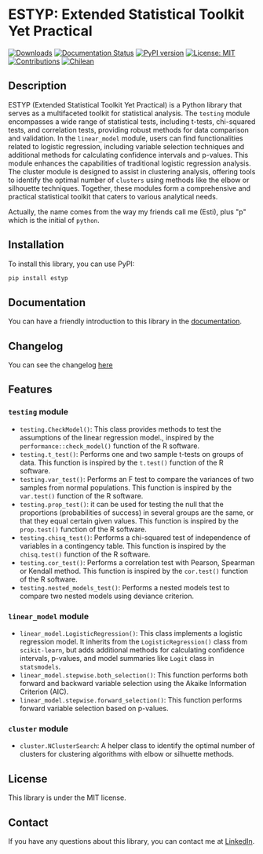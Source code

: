 # ESTYP: Extended Statistical Toolkit Yet Practical

[![Downloads](https://static.pepy.tech/badge/estyp)](https://pepy.tech/project/estyp) [![Documentation Status](https://readthedocs.org/projects/estyp/badge/?version=latest)](https://estyp.readthedocs.io/en/latest/?badge=latest) [![PyPI version](https://badge.fury.io/py/estyp.svg)](https://badge.fury.io/py/estyp) [![License: MIT](https://img.shields.io/badge/License-MIT-yellow.svg)](https://opensource.org/licenses/MIT) [![Contributions](https://img.shields.io/badge/Contributions-welcome-blue.svg)](https://github.com/estebanrucan/estyp/issues) [![Chilean](https://img.shields.io/badge/Made_in-%F0%9F%87%A8%F0%9F%87%B1_Chile-blue.svg)](https://es.wikipedia.org/wiki/Chile)

## Description

ESTYP (Extended Statistical Toolkit Yet Practical) is a Python library that serves as a multifaceted toolkit for statistical analysis. The `testing` module encompasses a wide range of statistical tests, including t-tests, chi-squared tests, and correlation tests, providing robust methods for data comparison and validation. In the `linear_model` module, users can find functionalities related to logistic regression, including variable selection techniques and additional methods for calculating confidence intervals and p-values. This module enhances the capabilities of traditional logistic regression analysis. The cluster module is designed to assist in clustering analysis, offering tools to identify the optimal number of `clusters` using methods like the elbow or silhouette techniques. Together, these modules form a comprehensive and practical statistical toolkit that caters to various analytical needs. 

Actually, the name comes from the way my friends call me (Esti), plus "p" which is the initial of `python`.

## Installation

To install this library, you can use PyPI:

```bash
pip install estyp
```

## Documentation

You can have a friendly introduction to this library in the [documentation](https://estyp.readthedocs.io/en/latest/).

## Changelog

You can see the changelog [here](./CHANGELOG.md)

## Features

### `testing` module

* `testing.CheckModel()`: This class provides methods to test the assumptions of the linear regression model., inspired by the `performance::check_model()` function of the R software.
* `testing.t_test()`: Performs one and two sample t-tests on groups of data. This function is inspired by the `t.test()` function of the R software.
* `testing.var_test()`: Performs an F test to compare the variances of two samples from normal populations. This function is inspired by the `var.test()` function of the R software.
* `testing.prop_test()`: it can be used for testing the null that the proportions (probabilities of success) in several groups are the same, or that they equal certain given values. This function is inspired by the `prop.test()` function of the R software.
* `testing.chisq_test()`: Performs a chi-squared test of independence of variables in a contingency table. This function is inspired by the `chisq.test()` function of the R software.
* `testing.cor_test()`: Performs a correlation test with Pearson, Spearman or Kendall method. This function is inspired by the `cor.test()` function of the R software.
* `testing.nested_models_test()`: Performs a nested models test to compare two nested models using deviance criterion.

### `linear_model` module

* `linear_model.LogisticRegression()`: This class implements a logistic regression model. It inherits from the `LogisticRegression()` class from `scikit-learn`, but adds additional methods for calculating confidence intervals, p-values, and model summaries like `Logit` class in `statsmodels`.
* `linear_model.stepwise.both_selection()`: This function performs both forward and backward variable selection using the Akaike Information Criterion (AIC). 
* `linear_model.stepwise.forward_selection()`: This function performs forward variable selection based on p-values.

### `cluster` module

* `cluster.NClusterSearch`: A helper class to identify the optimal number of clusters for clustering algorithms with elbow or silhuette methods.

## License

This library is under the MIT license.

## Contact

If you have any questions about this library, you can contact me at [LinkedIn](https://www.linkedin.com/in/estebanrucan/).
